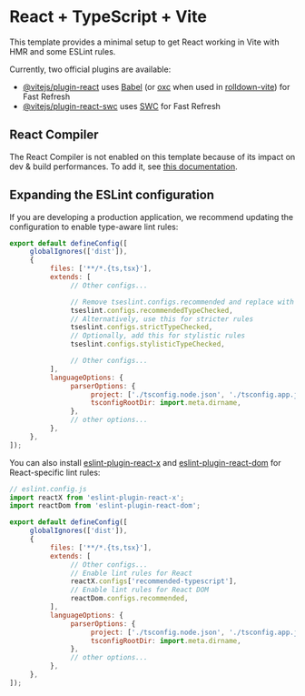 # React + TypeScript + Vite

This template provides a minimal setup to get React working in Vite with HMR and some ESLint rules.

Currently, two official plugins are available:

-    [@vitejs/plugin-react](https://github.com/vitejs/vite-plugin-react/blob/main/packages/plugin-react) uses [Babel](https://babeljs.io/) (or [oxc](https://oxc.rs) when used in [rolldown-vite](https://vite.dev/guide/rolldown)) for Fast Refresh
-    [@vitejs/plugin-react-swc](https://github.com/vitejs/vite-plugin-react/blob/main/packages/plugin-react-swc) uses [SWC](https://swc.rs/) for Fast Refresh

## React Compiler

The React Compiler is not enabled on this template because of its impact on dev & build performances. To add it, see [this documentation](https://react.dev/learn/react-compiler/installation).

## Expanding the ESLint configuration

If you are developing a production application, we recommend updating the configuration to enable type-aware lint rules:

```js
export default defineConfig([
     globalIgnores(['dist']),
     {
          files: ['**/*.{ts,tsx}'],
          extends: [
               // Other configs...

               // Remove tseslint.configs.recommended and replace with this
               tseslint.configs.recommendedTypeChecked,
               // Alternatively, use this for stricter rules
               tseslint.configs.strictTypeChecked,
               // Optionally, add this for stylistic rules
               tseslint.configs.stylisticTypeChecked,

               // Other configs...
          ],
          languageOptions: {
               parserOptions: {
                    project: ['./tsconfig.node.json', './tsconfig.app.json'],
                    tsconfigRootDir: import.meta.dirname,
               },
               // other options...
          },
     },
]);
```

You can also install [eslint-plugin-react-x](https://github.com/Rel1cx/eslint-react/tree/main/packages/plugins/eslint-plugin-react-x) and [eslint-plugin-react-dom](https://github.com/Rel1cx/eslint-react/tree/main/packages/plugins/eslint-plugin-react-dom) for React-specific lint rules:

```js
// eslint.config.js
import reactX from 'eslint-plugin-react-x';
import reactDom from 'eslint-plugin-react-dom';

export default defineConfig([
     globalIgnores(['dist']),
     {
          files: ['**/*.{ts,tsx}'],
          extends: [
               // Other configs...
               // Enable lint rules for React
               reactX.configs['recommended-typescript'],
               // Enable lint rules for React DOM
               reactDom.configs.recommended,
          ],
          languageOptions: {
               parserOptions: {
                    project: ['./tsconfig.node.json', './tsconfig.app.json'],
                    tsconfigRootDir: import.meta.dirname,
               },
               // other options...
          },
     },
]);
```

